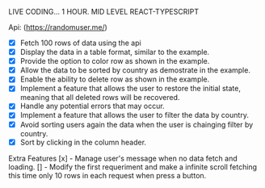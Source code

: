 LIVE CODING... 1 HOUR. MID LEVEL 
REACT-TYPESCRIPT

Api: (https://randomuser.me/)

-[x] Fetch 100 rows of data using the api
-[x] Display the data in a table format, similar to the example.
-[x] Provide the option to color row as shown in the example.
-[x] Allow the data to be sorted by country as demostrate in the example.
-[x] Enable the ability to delete row as shown in the example.
-[x] Implement a feature that allows the user to restore the initial state, 
     meaning that all deleted rows will be recovered.
-[x] Handle any potential errors that may occur.
-[x] Implement a feature that allows the user to filter the data by country.
-[x] Avoid sorting users again the data when the user is chainging filter
     by country.
-[x] Sort by clicking in the column header.

Extra Features
[x] - Manage user's message when no data fetch and loading.
[] - Modify the first requeriment and make a infinite scroll fetching this time only 10 rows 
     in each request when press a button.

